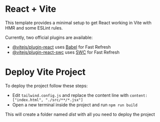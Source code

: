 # React + Vite

This template provides a minimal setup to get React working in Vite with HMR and some ESLint rules.

Currently, two official plugins are available:

- [@vitejs/plugin-react](https://github.com/vitejs/vite-plugin-react/blob/main/packages/plugin-react/README.md) uses [Babel](https://babeljs.io/) for Fast Refresh
- [@vitejs/plugin-react-swc](https://github.com/vitejs/vite-plugin-react-swc) uses [SWC](https://swc.rs/) for Fast Refresh


# Deploy Vite Project

To deploy the project follow these steps:
- Edit `tailwind.config.js` and replace the content line with `content: ["index.html", "./src/**/*.jsx"]`
- Open a new terminal inside the project and run `npm run build`

This will create a folder named *dist* with all you need to deploy the project
